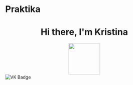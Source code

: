 # Praktika
<h1 align="center">Hi there, I'm Kristina</h1> 
<div id = "header" align="center">
 <img src="https://media.giphy.com/media/YPJ5gi3MZzSjhtQTIk/giphy.gif"width="100"/>
  </div>
 <div id = "badges">
 <a
 <img src = "https://img.shields.io/badge/instagram-pink?logo=instagram&logoColor=white&style=plastic" alt="Instagram Badge"/>
 <img src = "https://img.shields.io/badge/VK-blue?logo=VK&logoColor=white&style=plastic" alt="VK Badge"/> 
 </div>
 
